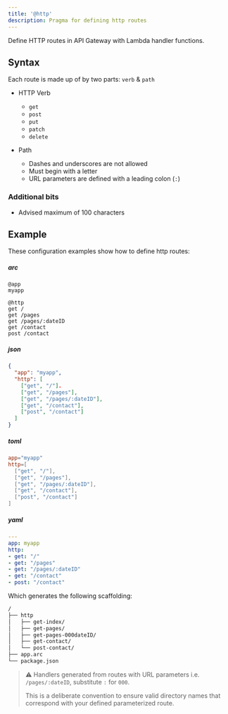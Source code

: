 ```yaml
---
title: '@http'
description: Pragma for defining http routes
---
```


Define HTTP routes in API Gateway with Lambda handler functions.

## Syntax

Each route is made up of by two parts: `verb` & `path`

- HTTP Verb
  - `get`
  - `post`
  - `put`
  - `patch`
  - `delete`

- Path
  - Dashes and underscores are not allowed
  - Must begin with a letter
  - URL parameters are defined with a leading colon (`:`)

### Additional bits

- Advised maximum of 100 characters

## Example

These configuration examples show how to define http routes:


<h5>arc</h5>

```arc
@app
myapp

@http
get /
get /pages
get /pages/:dateID
get /contact
post /contact
```

<h5>json</h5>

```json
{
  "app": "myapp",
  "http": [
    ["get", "/"].
    ["get", "/pages"],
    ["get", "/pages/:dateID"],
    ["get", "/contact"],
    ["post", "/contact"]
  ]
}
```

<h5>toml</h5>

```toml
app="myapp"
http=[
  ["get", "/"],
  ["get", "/pages"],
  ["get", "/pages/:dateID"],
  ["get", "/contact"],
  ["post", "/contact"]
]
```

<h5>yaml</h5>

```yaml
---
app: myapp
http:
- get: "/"
- get: "/pages"
- get: "/pages/:dateID"
- get: "/contact"
- post: "/contact"
```

Which generates the following scaffolding:

```bash
/
├── http
│   ├── get-index/
│   ├── get-pages/
│   ├── get-pages-000dateID/
│   ├── get-contact/
│   └── post-contact/
├── app.arc
└── package.json
```

> ⚠️  Handlers generated from routes with URL parameters i.e. `/pages/:dateID`, substitute `:` for `000`.
>
> This is a deliberate convention to ensure valid directory names that correspond with your defined parameterized route.
